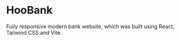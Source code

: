 # HooBank

Fully responsive modern bank website, which was built using React, Tailwind CSS and Vite.
